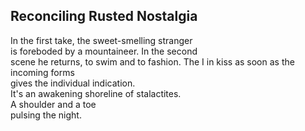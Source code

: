 Reconciling Rusted Nostalgia
----------------------------
In the first take, the sweet-smelling stranger  
is foreboded by a mountaineer. In the second  
scene he returns, to swim and to fashion. The I in kiss as soon as the incoming forms  
gives the individual indication.  
It's an awakening shoreline of stalactites.  
A shoulder and a toe  
pulsing the night.  
